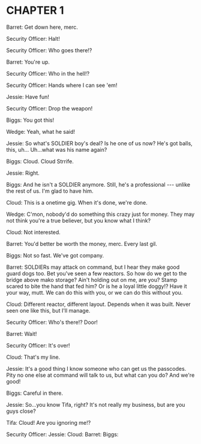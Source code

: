 # CHAPTER 1

Barret:
Get down here, merc.

Security Officer:
Halt!

Security Officer:
Who goes there!?

Barret:
You're up.

Security Officer:
Who in the hell!?

Security Officer:
Hands where I can see 'em!

Jessie:
Have fun!

Security Officer:
Drop the weapon!

Biggs:
You got this!

Wedge:
Yeah, what he said!

Jessie:
So what's SOLDIER boy's deal?
Is he one of us now?
He's got balls, this, uh...
Uh...what was his name again?

Biggs:
Cloud. Cloud Strrife.

Jessie:
Right.

Biggs:
And he isn't a SOLDIER anymore.
Still, he's a professional --- unlike the rest of us.
I'm glad to have him.

Cloud:
This is a onetime gig.
When it's done, we're done.

Wedge:
C'mon, nobody'd do something this crazy just for money.
They may not think you're a true believer,
but you know what I think?

Cloud:
Not interested.

Barret:
You'd better be worth the money, merc.
Every last gil.

Biggs:
Not so fast. We've got company.

Barret:
SOLDIERs may attack on command,
but I hear they make good guard dogs too.
Bet you've seen a few reactors.
So how do we get to the bridge above mako storage?
Ain't holding out on me, are you?
Stamp scared to bite the hand that fed him?
Or is he a loyal little doggy!?
Have it your way, mutt. We can do this with you,
or we can do this without you.

Cloud:
Different reactor, different layout.
Depends when it was built.
Never seen one like this, but I'll manage.

Security Officer:
Who's there!?
Door!

Barret:
Wait!

Security Officer:
It's over!

Cloud:
That's my line.

Jessie:
It's a good thing I know someone who can get us the passcodes.
Pity no one else at command will talk to us,
but what can you do?
And we're good!

Biggs:
Careful in there.

Jessie:
So...you know Tifa, right?
It's not really my business, but are you guys close?

Tifa:
Cloud!
Are you ignoring me!?


Security Officer:
Jessie:
Cloud:
Barret:
Biggs:

